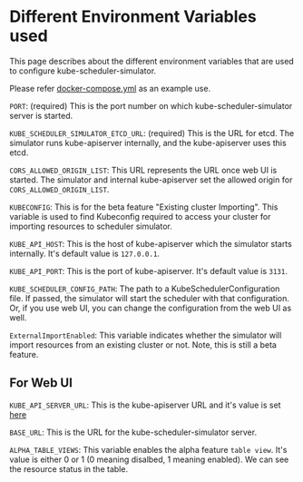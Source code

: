 # Different Environment Variables used

This page describes about the different environment variables that are
used to configure kube-scheduler-simulator. 

Please refer [docker-compose.yml](./docker-compose.yml) as an example
use.

`PORT`: (required) This is the port number on which kube-scheduler-simulator
server is started.

`KUBE_SCHEDULER_SIMULATOR_ETCD_URL`: (required) This is the URL for
etcd. The simulator runs kube-apiserver internally, and the
kube-apiserver uses this etcd.

`CORS_ALLOWED_ORIGIN_LIST`: This URL represents the URL once web UI is
started. The simulator and internal kube-apiserver set the allowed
origin for `CORS_ALLOWED_ORIGIN_LIST`.

`KUBECONFIG`: This is for the beta feature "Existing cluster
Importing". This variable is used to find Kubeconfig required to
access your cluster for importing resources to scheduler simulator.

`KUBE_API_HOST`: This is the host of kube-apiserver which the
simulator starts internally. It's default value is `127.0.0.1`.

`KUBE_API_PORT`: This is the port of kube-apiserver. It's default
value is `3131`.

`KUBE_SCHEDULER_CONFIG_PATH`: The path to a KubeSchedulerConfiguration
file.  If passed, the simulator will start the scheduler with that
configuration.  Or, if you use web UI, you can change the
configuration from the web UI as well.

`ExternalImportEnabled`: This variable indicates whether the simulator
will import resources from an existing cluster or not. Note, this is
still a beta feature.

## For Web UI

`KUBE_API_SERVER_URL`: This is the kube-apiserver URL and it's value is set [here](https://github.com/kubernetes-sigs/kube-scheduler-simulator/blob/master/docker-compose.yml#L26)

`BASE_URL`: This is the URL for the kube-scheduler-simulator server.

`ALPHA_TABLE_VIEWS`: This variable enables the alpha feature `table
view`. It's value is either 0 or 1 (0 meaning disalbed, 1 meaning
enabled). We can see the resource status in the table.
